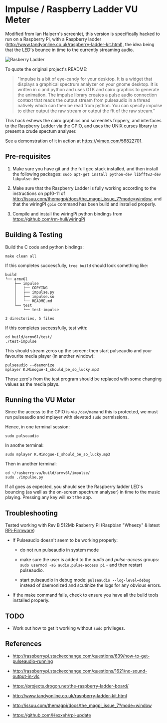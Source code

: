 Impulse / Raspberry Ladder VU Meter
===================================
Modified from Ian Halpern's screenlet, this version is specifically hacked to 
run on a Raspberry Pi, with a Raspberry ladder (http://www.tandyonline.co.uk/raspberry-ladder-kit.html),
the idea being that the LED's bounce in time to the currently streaming audio.


![Rasberry Ladder](https://raw.github.com/rm-hull/raspberry-vu/master/raspberry-ladder.png)

To quote the original project's README:

> "Impulse is a bit of eye-candy for your desktop. It is a widget that displays
a graphical spectrum analyzer on your gnome desktop. It is written in c and
python and uses GTK and cairo graphics to generate the animation. The impulse
library creates a pulse audio connection context that reads the output stream
from pulseaudio in a thread natively which can then be read from python. You
can specify impulse to either output the raw stream or output the fft of the
raw stream."

This hack eshews the cairo graphics and screenlets frippery, and interfaces to 
the Raspberry Ladder via the GPIO, and uses the UNIX curses library to present
a crude spectum analyser.

See a demonstration of it in action at https://vimeo.com/56822701.

Pre-requisites
--------------
1. Make sure you have git and the full gcc stack installed, and then install the 
   following packages: `sudo apt-get install python-dev libfftw3-dev libpulse-dev`

2. Make sure that the Raspberry Ladder is fully working according to the
   instructions on pp10-11 of http://issuu.com/themagpi/docs/the_magpi_issue_7?mode=window,
   and that the wiringPI `gpio` command has been build and installed properly.

3. Compile and install the wiringPi python bindings from https://github.com/rm-hull/wiringPi

Building & Testing
------------------
Build the C code and python bindings:

    make clean all

If this completes successfully, `tree build` should look something like:

    build
    └── armv6l
        ├── impulse
        │   ├── COPYING
        │   ├── impulse.py
        │   ├── impulse.so
        │   └── README.md
        └── test
            └── test-impulse

    3 directories, 5 files

If this completes successfully, test with:

    cd build/armv6l/test/
    ./test-impulse

This should stream zeros up the screen; then start pulseaudio and your favourite
 media player (in another window):

    pulseaudio --daemonize
    mplayer K.Minogue-I_should_be_so_lucky.mp3

Those zero's from the test program should be replaced with some changing values
as the media plays.

Running the VU Meter
--------------------
Since the access to the GPIO is via `/dev/mem`and this is protected, we must
run pulseaudio and mplayer with elevated `sudo` permissions.

Hence, in one terminal session:

    sudo pulseaudio

In anothe terminal:

    sudo mplayer K.Minogue-I_should_be_so_lucky.mp3

Then in another terminal:

    cd ~/rasberry-vu/build/armv6l/impulse/
    sudo ./impulse.py

If all goes as expected, you should see the Raspberry ladder LED's bouncing
(as well as the on-screen spectrum analyser) in time to the music playing. 
Pressing any key will exit the app.

Troubleshooting
---------------
Tested working with Rev B 512Mb Rasberry Pi (Raspbian "Wheezy" & latest 
[RPi-Firmware](https://github.com/Hexxeh/rpi-update))

* If Pulseaudio doesn't seem to be working properly:

    - do not run pulseaudio in system mode

    - make sure the user is added to the _audio_ and _pulse-access_ groups: 
      `sudo usermod -aG audio,pulse-access pi` - and then restart pulseaudio.

    - start pulseaudio in debug mode: `pulseaudio --log-level=debug` instead 
      of daemonized and scutinize the logs for any obvious errors.

* If the make command fails, check to ensure you have all the build tools installed properly.

TODO
----
* Work out how to get it working without `sudo` privileges.

References
----------
* http://raspberrypi.stackexchange.com/questions/639/how-to-get-pulseaudio-running

* http://raspberrypi.stackexchange.com/questions/1621/no-sound-output-in-vlc

* https://projects.drogon.net/the-raspberry-ladder-board/

* http://www.tandyonline.co.uk/raspberry-ladder-kit.html

* http://issuu.com/themagpi/docs/the_magpi_issue_7?mode=window

* https://github.com/Hexxeh/rpi-update
